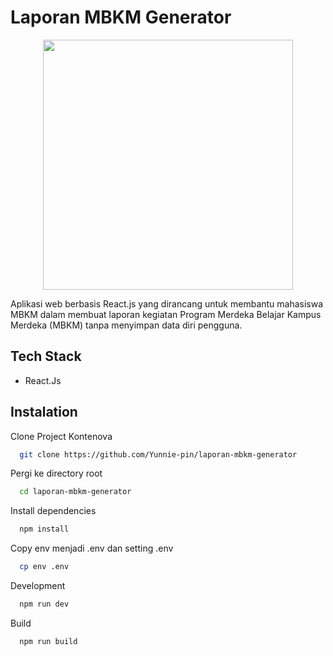 # Laporan MBKM Generator

<p align="center">
<a href="https://github.com/Yunnie-pin/laporan-mbkm-generator" target="_blank"><img src="https://i.imgur.com/MF31Txb_d.png?maxwidth=1520&fidelity=grand" width="400"></a></p>


Aplikasi web berbasis React.js yang dirancang untuk membantu mahasiswa MBKM dalam membuat laporan kegiatan Program Merdeka Belajar Kampus Merdeka (MBKM) tanpa menyimpan data diri pengguna.

## Tech Stack
- React.Js


## Instalation

Clone Project Kontenova

```bash
  git clone https://github.com/Yunnie-pin/laporan-mbkm-generator
```

Pergi ke directory root

```bash
  cd laporan-mbkm-generator
```

Install dependencies

```bash
  npm install
```

Copy env menjadi .env dan setting .env

```bash
  cp env .env
```

Development

```bash
  npm run dev
```

Build

```bash
  npm run build
```